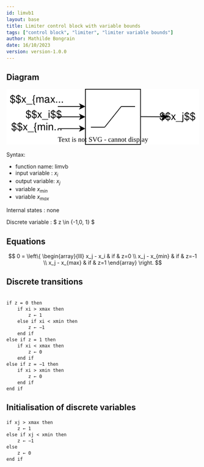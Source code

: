 ```yaml
---
id: limvb1
layout: base
title: Limiter control block with variable bounds
tags: ["control block", "limiter", "limiter variable bounds"]
author: Mathilde Bongrain
date: 16/10/2023
version: version-1.0.0
---
```


## Diagram

![limiter diagram](limiterVariableBounds.svg)

Syntax:  

- function name: limvb
- input variable : $x_i$
- output variable: $x_j$
- variable $x_{min}$
- variable $x_{max}$

Internal states : none

Discrete variable : $ z \in \{-1,0, 1\} $

## Equations

$$
0 = \left\{
    \begin{array}{lll}
        x_j - x_i & if & z=0 \\
        x_j - x_{min} & if & z=-1 \\
        x_j - x_{max} & if & z=1
    \end{array}
\right.
$$

## Discrete transitions

```

if z = 0 then
    if xi > xmax then
        z ← 1
    else if xi < xmin then
        z ← −1
    end if
else if z = 1 then
    if xi < xmax then
        z ← 0
    end if
else if z = −1 then
    if xi > xmin then
        z ← 0
    end if
end if
```

## Initialisation of discrete variables

```
if xj > xmax then
    z ← 1
else if xj < xmin then
    z ← −1
else
    z ← 0
end if
```